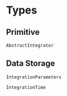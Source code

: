 # Types

## Primitive

```@docs
AbstractIntegrator
```

## Data Storage

```@docs
IntegrationParameters
```

```@docs
IntegrationTime
```